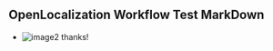 ## OpenLocalization Workflow Test MarkDown
* ![image2](.\20020bf5-0d28-43f5-ab66-691f3a5d44ae.png) thanks!

<!--HONumber=Oct16_HO4-->


